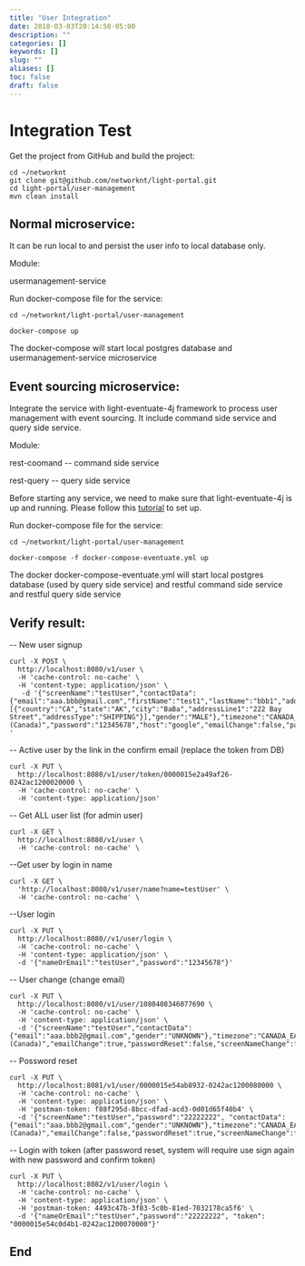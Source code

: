 ```yaml
---
title: "User Integration"
date: 2018-03-03T20:14:50-05:00
description: ""
categories: []
keywords: []
slug: ""
aliases: []
toc: false
draft: false
---
```


# Integration Test

Get the project from GitHub and build the project:


```
cd ~/networknt
git clone git@github.com/networknt/light-portal.git
cd light-portal/user-management
mvn clean install
``` 

## Normal microservice:

It can be run local to and persist the user info to local database only.

Module:

usermanagement-service

Run docker-compose file for the service:

```
cd ~/networknt/light-portal/user-management

docker-compose up
``` 

The docker-compose will start local postgres database and usermanagement-service microservice



## Event sourcing microservice:

Integrate the service with light-eventuate-4j framework to process user management with event sourcing. It include command side service and query side service.

Module:

rest-coomand    -- command side service

rest-query      -- query side service

Before starting any service, we need to make sure that light-eventuate-4j is
up and running. Please follow this [tutorial][] to set up.

Run docker-compose file for the service:

```
cd ~/networknt/light-portal/user-management

docker-compose -f docker-compose-eventuate.yml up

```

The docker docker-compose-eventuate.yml will start local postgres database (used by query side service) and restful command side service and restful query side service



## Verify result:


-- New user signup

```
curl -X POST \
  http://localhost:8080/v1/user \
  -H 'cache-control: no-cache' \
  -H 'content-type: application/json' \
   -d '{"screenName":"testUser","contactData":{"email":"aaa.bbb@gmail.com","firstName":"test1","lastName":"bbb1","addresses":[{"country":"CA","state":"AK","city":"BaBa","addressLine1":"222 Bay Street","addressType":"SHIPPING"}],"gender":"MALE"},"timezone":"CANADA_EASTERN","locale":"English (Canada)","password":"12345678","host":"google","emailChange":false,"passwordReset":false,"screenNameChange":false}
'
```

-- Active user by the link in the confirm email (replace the token from DB)

```
curl -X PUT \
  http://localhost:8080/v1/user/token/0000015e2a49af26-0242ac1200020000 \
  -H 'cache-control: no-cache' \
  -H 'content-type: application/json'
```

-- Get ALL user list (for admin user)

```
curl -X GET \
  http://localhost:8080/v1/user \
  -H 'cache-control: no-cache' \
```

--Get user by login in name

```
curl -X GET \
  'http://localhost:8080/v1/user/name?name=testUser' \
  -H 'cache-control: no-cache' \
 ```

--User login

```
curl -X PUT \
  http://localhost:8080//v1/user/login \
  -H 'cache-control: no-cache' \
  -H 'content-type: application/json' \
  -d '{"nameOrEmail":"testUser","password":"12345678"}'
```

-- User change (change email)

```
curl -X PUT \
  http://localhost:8080/v1/user/1080408346077690 \
  -H 'cache-control: no-cache' \
  -H 'content-type: application/json' \
  -d '{"screenName":"testUser","contactData":{"email":"aaa.bbb2@gmail.com","gender":"UNKNOWN"},"timezone":"CANADA_EASTERN","locale":"English (Canada)","emailChange":true,"passwordReset":false,"screenNameChange":false}'
```

-- Possword reset

```
curl -X PUT \
  http://localhost:8081/v1/user/0000015e54ab8932-0242ac1200080000 \
  -H 'cache-control: no-cache' \
  -H 'content-type: application/json' \
  -H 'postman-token: f88f295d-8bcc-dfad-acd3-0d01d65f40b4' \
  -d '{"screenName":"testUser","password":"22222222", "contactData":{"email":"aaa.bbb2@gmail.com","gender":"UNKNOWN"},"timezone":"CANADA_EASTERN","locale":"English (Canada)","emailChange":false,"passwordReset":true,"screenNameChange":false}'
```


-- Login with token (after password reset, system will require use sign again with new password and confirm token)
```
curl -X PUT \
  http://localhost:8082/v1/user/login \
  -H 'cache-control: no-cache' \
  -H 'content-type: application/json' \
  -H 'postman-token: 4493c47b-3f83-5c0b-81ed-7032178ca5f6' \
  -d '{"nameOrEmail":"testUser","password":"22222222", "token": "0000015e54c0d4b1-0242ac1200070000"}'
```



## End

[tutorial]: /tutorial/eventuate/getting-started/

